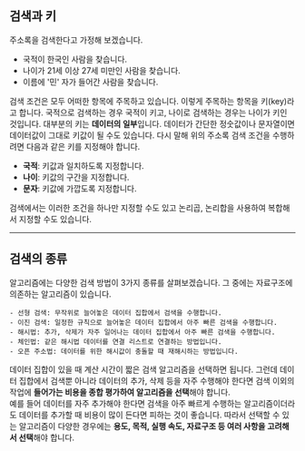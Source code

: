 ## 검색과 키

주소록을 검색한다고 가정해 보겠습니다.
- 국적이 한국인 사람을 찾습니다.
- 나이가 21세 이상 27세 미만인 사람을 찾습니다.
- 이름에 '민' 자가 들어간 사람을 찾습니다.

검색 조건은 모두 어떠한 항목에 주목하고 있습니다. 이렇게 주목하는 항목을 키(key)라고 합니다. 국적으로 검색하는 경우 국적이 키고,
나이로 검색하는 경우는 나이가 키인 것입니다. 대부분의 키는 **데이터의 일부**입니다. 데이터가 간단한 정숫값이나 문자열이면 데이터값이
그대로 키값이 될 수도 있습니다. 다시 말해 위의 주소록 검색 조건을 수행하려면 다음과 같은 키를 지정해야 합니다.

- **국적**: 키값과 일치하도록 지정합니다.
- **나이**: 키값의 구간을 지정합니다.
- **문자**: 키값에 가깝도록 지정합니다.

검색에서는 이러한 조건을 하나만 지정할 수도 있고 논리곱, 논리합을 사용하여 복합해서 지정할 수도 있습니다.

---

## 검색의 종류

알고리즘에는 다양한 검색 방법이 3가지 종류를 살펴보겠습니다. 그 중에는 자료구조에 의존하는 알고리즘이 있습니다.




```
- 선형 검색: 무작위로 늘어놓은 데이터 집합에서 검색을 수행합니다.
- 이진 검색: 일정한 규칙으로 늘어놓은 데이터 집합에서 아주 빠른 검색을 수행합니다.
- 해시법: 추가, 삭제가 자주 일어나는 데이터 집합에서 아주 빠른 검색을 수행합니다.
- 체인법: 같은 해시법 데이터를 연결 리스트로 연결하는 방법입니다.
- 오픈 주소법: 데이터를 위한 해시값이 충돌할 때 재해시하는 방법입니다.
```

데이터 집합이 있을 때 계산 시간이 짧은 검색 알고리즘을 선택하면 됩니다. 그런데 데이터 집합에서 검색뿐 아니라 데이터의 추가, 삭제 등을 자주 수행해야 한다면 검색 이외의 작업에
**들어가는 비용을 종합 평가하여 알고리즘을 선택**해야 합니다. <br>
예를 들어 데이터를 자주 추가해야 한다면 검색을 아주 빠르게 수행하는 알고리즘이더라도 데이터를 추가할 때 비용이 많이 든다면 피하는 것이 좋습니다. 따라서 선택할 수 있는 알고리즘이
다양한 경우에는 **용도, 목적, 실행 속도, 자료구조 등 여러 사항을 고려해서 선택**해야 합니다.
